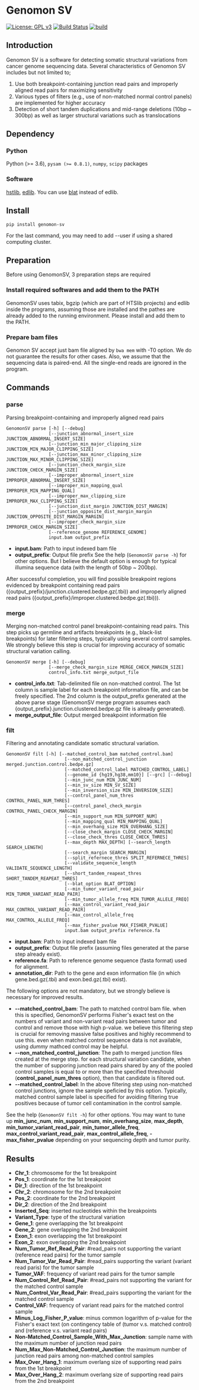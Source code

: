 # Genomon SV

[![License: GPL v3](https://img.shields.io/badge/License-GPL%20v3-blue.svg)](https://www.gnu.org/licenses/gpl-3.0)
[![Build Status](https://travis-ci.org/Genomon-Project/GenomonSV.svg?branch=devel)](https://travis-ci.org/Genomon-Project/GenomonSV)
[![build](https://github.com/chrovis-genomon/GenomonSV/workflows/build/badge.svg)](https://github.com/chrovis-genomon/GenomonSV/actions)

## Introduction

Genomon SV is a software for detecting somatic structural variations from cancer genome sequencing data.
Several characteristics of Genomon SV includes but not limited to;

1. Use both breakpoint-containing junction read pairs and improperly aligned read pairs for maximizing sensitivity
2. Various types of filters (e.g., use of non-matched normal control panels) are implemented for higher accuracy
3. Detection of short tandem duplications and mid-range deletions (10bp ~ 300bp) as well as larger structural variations such as translocations

## Dependency

### Python
Python (>= 3.6), `pysam (>= 0.8.1)`, `numpy`, `scipy` packages

### Software
[hstlib](http://www.htslib.org), [edlib](https://pypi.org/project/edlib/).
You can use [blat](http://hgdownload.cse.ucsc.edu/admin/exe/) instead of edlib.

## Install

```
pip install genomon-sv
```
For the last command, you may need to add --user if using a shared computing cluster.

## Preparation

Before using GenomonSV, 3 preparation steps are required

### Install required softwares and add them to the PATH

GenomonSV uses tabix, bgzip (which are part of HTSlib projects) and edlib inside the programs, 
assuming those are installed and the pathes are already added to the running environment.
Please install and add them to the PATH.


### Prepare bam files

Genomon SV accept just bam file aligned by `bwa mem` with -T0 option.
We do not guarantee the results for other cases.
Also, we assume that the sequencing data is paired-end. All the single-end reads are ignored in the program.


## Commands

### parse

Parsing breakpoint-containing and improperly aligned read pairs
```
GenomonSV parse [-h] [--debug]
                [--junction_abnormal_insert_size JUNCTION_ABNORMAL_INSERT_SIZE]
                [--junction_min_major_clipping_size JUNCTION_MIN_MAJOR_CLIPPING_SIZE]
                [--junction_max_minor_clipping_size JUNCTION_MAX_MINOR_CLIPPING_SIZE]
                [--junction_check_margin_size JUNCTION_CHECK_MARGIN_SIZE]
                [--improper_abnormal_insert_size IMPROPER_ABNORMAL_INSERT_SIZE]
                [--improper_min_mapping_qual IMPROPER_MIN_MAPPING_QUAL]
                [--improper_max_clipping_size IMPROPER_MAX_CLIPPING_SIZE]
                [--junction_dist_margin JUNCTION_DIST_MARGIN]
                [--junction_opposite_dist_margin_margin JUNCTION_OPPOSITE_DIST_MARGIN_MARGIN]
                [--improper_check_margin_size IMPROPER_CHECK_MARGIN_SIZE]
                [--reference_genome REFERENCE_GENOME]
                input.bam output_prefix
```
- **input.bam**: Path to input indexed bam file
- **output_prefix**: Output file prefix
See the help (``GenomonSV parse -h``) for other options. 
But I believe the default option is 
enough for typical illumina sequence data (with the length of 50bp ~ 200bp).

After successful completion, you will find possible breakpoint regions evidenced by
breakpoint containing read pairs ({output_prefix}/junction.clustered.bedpe.gz(.tbi))
and improperly aligned read pairs ({output_prefix}/improper.clustered.bedpe.gz(.tbi))).


### merge

Merging non-matched control panel breakpoint-containing read pairs.
This step picks up germline and artifacts breakpoints (e.g., black-list breakpoints) for later filtering steps,
typically using several control samples.
We strongly believe this step is crucial for improving accuracy of somatic structural variation calling.

```
GenomonSV merge [-h] [--debug]
                [--merge_check_margin_size MERGE_CHECK_MARGIN_SIZE]
                control_info.txt merge_output_file                                     
```
- **control_info.txt**: Tab-delimited file on non-matched control. 
The 1st column is sample label for each breakpoint information file, and can be freely specified.
The 2nd column is the output_prefix generated at the above parse stage
(GenomonSV merge program assumes each {output_prefix}.junction.clustered.bedpe.gz file is already generated).
- **merge_output_file**: Output merged breakpoint information file

### filt
Filtering and annotating candidate somatic structural variation.

```
GenomonSV filt [-h] [--matched_control_bam matched_control.bam]
                      [--non_matched_control_junction merged.junction.control.bedpe.gz]
                      [--matched_control_label MATCHED_CONTROL_LABEL]
                      [--genome_id {hg19,hg38,mm10}] [--grc] [--debug]
                      [--min_junc_num MIN_JUNC_NUM]
                      [--min_sv_size MIN_SV_SIZE]
                      [--min_inversion_size MIN_INVERSION_SIZE]
                      [--control_panel_num_thres CONTROL_PANEL_NUM_THRES]
                      [--control_panel_check_margin CONTROL_PANEL_CHECK_MARGIN]
                      [--min_support_num MIN_SUPPORT_NUM]
                      [--min_mapping_qual MIN_MAPPING_QUAL]
                      [--min_overhang_size MIN_OVERHANG_SIZE]
                      [--close_check_margin CLOSE_CHECK_MARGIN]
                      [--close_check_thres CLOSE_CHECK_THRES]
                      [--max_depth MAX_DEPTH] [--search_length SEARCH_LENGTH]
                      [--search_margin SEARCH_MARGIN]
                      [--split_refernece_thres SPLIT_REFERNECE_THRES]
                      [--validate_sequence_length VALIDATE_SEQUENCE_LENGTH]
                      [--short_tandem_reapeat_thres SHORT_TANDEM_REAPEAT_THRES]
                      [--blat_option BLAT_OPTION]
                      [--min_tumor_variant_read_pair MIN_TUMOR_VARIANT_READ_PAIR]
                      [--min_tumor_allele_freq MIN_TUMOR_ALLELE_FREQ]
                      [--max_control_variant_read_pair MAX_CONTROL_VARIANT_READ_PAIR]
                      [--max_control_allele_freq MAX_CONTROL_ALLELE_FREQ]
                      [--max_fisher_pvalue MAX_FISHER_PVALUE]
                      input.bam output_prefix reference.fa
```

- **input.bam**: Path to input indexed bam file
- **output_prefix**: Output file prefix (assuming files generated at the parse step already exist).
- **reference.fa**: Path to reference genome sequence (fasta format) used for alignment.
- **annotation_dir**: Path to the gene and exon information file (in which gene.bed.gz(.tbi) and exon.bed.gz(.tbi) exist).

The following options are not mandatory, but we strongly believe is necessary for improved results.
- **--matched_control_bam**: The path to matched control bam file. when this is specified, GenomonSV performs Fisher's exact test on the numbers of variant and non-variant read pairs between tumor and control and remove those with high p-value. we believe this filtering step is crucial for removing massive false positives and highly recommend to use this. even when matched control sequence data is not available, using *dummy* mathced control may be helpful.
- **--non_matched_control_junction**: The path to merged junction files created at the merge step. for each structural variation candidate, when the number of supporing junction read pairs shared by any of the pooled control samples is equal to or more than the specified threshould (**control_panel_num_thres** option), then that candidate is filtered out. 
- **--matched_control_label**: In the above filtering step using non-matched control junctions, ignore the sample speficied by this option. Typically, matched control sample label is specified for avoiding filtering true positives because of tumor cell contamination in the control sample.

See the help (``GenomonSV filt -h``) for other options.
You may want to tune up **min_junc_num**, **min_support_num**, **min_overhang_size**, **max_depth**, **min_tumor_variant_read_pair**,
**min_tumor_allele_freq**, **max_control_variant_read_pair**, **max_control_allele_freq**, **-max_fisher_pvalue**
depending on your sequencing depth and tumor purity.

## Results

* **Chr_1**: chromosome for the 1st breakpoint
* **Pos_1**: coordinate for the 1st breakpoint
* **Dir_1**: direction of the 1st breakpoint
* **Chr_2**: chromosome for the 2nd breakpoint
* **Pos_2**: coordinate for the 2nd breakpoint
* **Dir_2**: direction of the 2nd breakpoint
* **Inserted_Seq**: inserted nucleotides within the breakpoints
* **Variant_Type**: type of the structural variation
* **Gene_1**: gene overlapping the 1st breakpoint
* **Gene_2**: gene overlapping the 2nd breakpoint
* **Exon_1**: exon overlapping the 1st breakpoint
* **Exon_2**: exon overlapping the 2nd breakpoint
* **Num_Tumor_Ref_Read_Pair**: #read_pairs not supporting the variant (reference read pairs) for the tumor sample
* **Num_Tumor_Var_Read_Pair**: #read_pairs supporting the variant (variant read paris) for the tumor sample
* **Tumor_VAF**: frequency of variant read pairs for the tumor sample 
* **Num_Control_Ref_Read_Pair**: #read_pairs not supporting the variant for the matched control sample
* **Num_Control_Var_Read_Pair**: #read_pairs supporting the variant for the matched control sample
* **Control_VAF**: frequency of variant read pairs for the matched control sample 
* **Minus_Log_Fisher_P_value**: minus common logarithm of p-value for the Fisher's exact text (on contingency table of (tumor v.s. matched control) and (reference v.s. variant read pairs)
* **Non-Matched_Control_Sample_With_Max_Junction**: sample name with the maximum number of junction read pairs
* **Num_Max_Non-Matched_Control_Junction**: the maximum number of junction read pairs among non-matched control samples
* **Max_Over_Hang_1**: maximum overlang size of supporting read pairs from the 1st breakpoint
* **Max_Over_Hang_2**: maximum overlang size of supporting read pairs from the 2nd breakpoint

 
